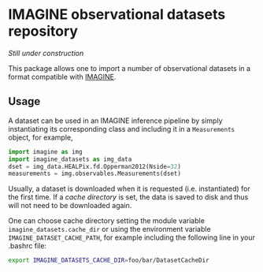# IMAGINE observational datasets repository

*Still under construction*

This package allows one to import a number of observational datasets
in a format compatible with [IMAGINE](https://github.com/IMAGINE-Consortium/imagine/).

## Usage

<!--
One can list the available datasets using the package's `list` function. 
```python
import imagine_datasets as img_data

# Shows a list of available packages
img_data.list() 
```
 -->
A dataset can be used in an IMAGINE inference pipeline by simply
instantiating its corresponding class and including it in a
`Measurements` object, for example,

```python
import imagine as img
import imagine_datasets as img_data
dset = img_data.HEALPix.fd.Opperman2012(Nside=32)
measurements = img.observables.Measurements(dset)
```

Usually, a dataset is downloaded when it is requested (i.e. instantiated)
for the first time. If a *cache directory* is set, the data is saved to 
disk and thus will not need to be downloaded again.

One can choose cache directory setting the module variable 
`imagine_datasets.cache_dir` or using the environment variable
`IMAGINE_DATASET_CACHE_PATH`, for example including the following line in 
your .bashrc file:

```bash
export IMAGINE_DATASETS_CACHE_DIR=foo/bar/DatasetCacheDir
```
